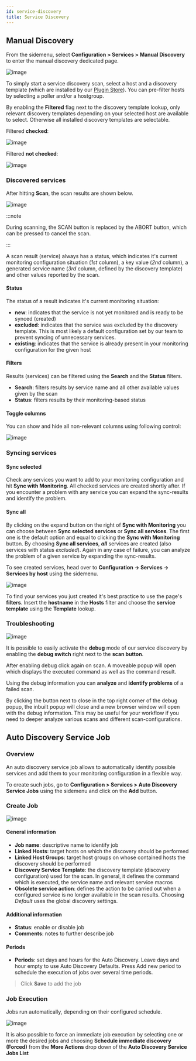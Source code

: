 ```yaml
---
id: service-discovery
title: Service Discovery
---
```


## Manual Discovery

From the sidemenu, select **Configuration > Services > Manual Discovery** to enter the manual discovery dedicated page.

![image](../../assets/discovery/sd_manual1.png)

To simply start a service discovery scan, select a host and a discovery template (which are installed by our [Plugin Store](../../quick-start-guide/how-to-configure-central-and-poller/plugin-update-installation.md)). You can pre-filter hosts by selecting a poller and/or a hostgroup.

By enabling the **Filtered** flag next to the discovery template lookup, only relevant discovery templates depending on your selected host are available to select. Otherwise all installed discovery templates are selectable.

Filtered **checked**:

![image](../../assets/discovery/sd_manual3.png)

Filtered **not checked**:

![image](../../assets/discovery/sd_manual4.png)

### Discovered services

After hitting **Scan**, the scan results are shown below.

![image](../../assets/discovery/sd_manual5.png)

:::note

During scanning, the SCAN button is replaced by the ABORT button, which can be pressed to cancel the scan.

:::

A scan result (service) always has a status, which indicates it's current monitoring configuration situation (*1st* column), a key value (*2nd* column), a generated service name (*3rd* column, defined by the discovery template) and other values reported by the scan.

#### Status

The status of a result indicates it's current monitoring situation:

- **new**: indicates that the service is not yet monitored and is ready to be synced (created)
- **excluded**: indicates that the service was excluded by the discovery template. This is most likely a default configuration set by our team to prevent syncing of unnecessary services.
- **existing**: indicates that the service is already present in your monitoring configuration for the given host

#### Filters

Results (services) can be filtered using the **Search** and the **Status** filters.

- **Search**: filters results by service name and all other available values given by the scan
- **Status**: filters results by their monitoring-based status

#### Toggle columns

You can show and hide all non-relevant columns using following control:

![image](../../assets/discovery/sd_manual7.png)

### Syncing services

#### Sync selected

Check any services you want to add to your monitoring configuration and hit **Sync with Monitoring**. All checked services are created shortly after. If you encounter a problem with any service you can expand the sync-results and identify the problem.

#### Sync all

By clicking on the expand button on the right of **Sync with Monitoring** you can choose between **Sync selected services** or **Sync all services**. The first one is the default option and equal to clicking the **Sync with Monitoring** button.
By choosing **Sync all services**, ***all*** services are created (also services with status *excluded*). Again in any case of failure, you can analyze the problem of a given service by expanding the sync-results.

To see created services, head over to **Configuration -> Services -> Services by host** using the sidemenu.

![image](../../assets/discovery/sd_manual6.png)

To find your services you just created it's best practice to use the page's **filters**.
Insert the **hostname** in the **Hosts** filter and choose the **service template** using the **Template** lookup.

### Troubleshooting

![image](../../assets/discovery/sd_manual2.png)

It is possible to easily activate the **debug** mode of our service discovery by enabling the **debug switch** right next to the **scan button**.

After enabling debug click again on scan. A moveable popup will open which displays the executed command as well as the command result.

Using the debug information you can **analyze** and **identify problems** of a failed scan.

By clicking the button next to close in the top right corner of the debug popup, the inbuilt popup will close and a new browser window will open with the debug information. This may be useful for your workflow if you need to deeper analyze various scans and different scan-configurations.

## Auto Discovery Service Job

### Overview

An auto discovery service job allows to automatically identify possible services and add them to your monitoring configuration in a flexible way.

To create such jobs, go to **Configuration > Services > Auto Discovery Service Jobs** using the sidemenu and click on the **Add** button.

### Create Job

![image](../../assets/discovery/sd_auto1.png)

#### General information

- **Job name**: descriptive name to identify job
- **Linked Hosts**: target hosts on which the discovery should be performed
- **Linked Host Groups**: target host groups on whose contained hosts the discovery should be performed
- **Discovery Service Template**: the discovery template (discovery configuration) used for the scan. In general, it defines the command which is executed, the service name and relevant service macros
- **Obsolete service action**: defines the action to be carried out when a configured service is no longer available in the scan results. Choosing *Default* uses the global discovery settings.

#### Additional information

- **Status**: enable or disable job
- **Comments**: notes to further describe job

#### Periods

- **Periods**: set days and hours for the Auto Discovery. Leave days and hour empty to use Auto Discovery Defaults. Press Add new period to schedule the execution of jobs over several time periods.

> Click **Save** to add the job

### Job Execution

Jobs run automatically, depending on their configured schedule.

![image](../../assets/discovery/sd_auto2.png)

It is also possible to force an immediate job execution by selecting one or more the desired jobs and choosing **Schedule immediate discovery (Forced)** from the **More Actions** drop down of the **Auto Discovery Service Jobs List**

